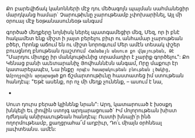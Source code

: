
Քո բարեվիճակ կանոնների մէջ դու մեծագոյն
պայման սահմանեցիր մարդկանց համար`
Չարութիւնը չարութեամբ չփոխարինել,
Այլ մի օրուայ մէջ եօթանասունեօթ անգամ


գործած մեղքերը նոյնիսկ ներել պատգամեցիր մեզ,
Մեզ, որ ի բնէ հակամետ ենք միշտ ի յայտ բերելու
բիւր ու անհամար չարութեան բծեր,
Որոնք աճում են ու միշտ նորոգւում
Մեր ամէն տեսակ փշեր բուսցնող բնութեան
դաշտում`
Համաձայն անսուտ քո վկայութեան,
Թէ` "Մարդու միտքը իր մանկութիւնից
տրամադիր է չարիք գործելու":
Քո Կենաց բանի աւետարանիչ
Յովհաննէսն անգամ,
Որը մաքուր էր կատարելապէս,
Նա ինքը` որպէս հասարակութեան բնութեան
լծակից,
Ամբողջովին արդարացած` քո ճշմարտութիւնը
հաստատեց իմ ստութեան հանդէպ:
"Եթէ ասենք, որ ոչ մի մեղք չունենք, – ասում է նա,

-
Սուտ դուրս բերած կլինենք նրան":
Արդ, կատարուած է խօսքդ խնկելի
Եւ լիովին ստոյգ արդարացուած`
Իմ մոլորութեան խիստ դժնդակ անիրաւութեան
հանդէպ:
Ուստի խնայի՛ր ինձ ողորմութեամբ, քաղցրահա՜մ
աղբիւր,
Դո՛ւ միայն օրհնեալ յաւիտեանս. ամէն:


